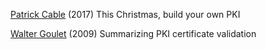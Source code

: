 
[Patrick Cable](https://sysadvent.blogspot.be/2017/12/day-4-this-christmas-build-your-own-pki.html)
(2017) This Christmas, build your own PKI

[Walter Goulet](http://blog.securism.com/2009/01/summarizing-pki-certificate-validation/)
(2009) Summarizing PKI certificate validation
